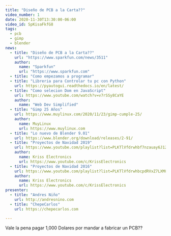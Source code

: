 ```yaml
---
title: "Diseño de PCB a la Carta??"
video_number: 1
date: 2020-11-30T13:30:00-06:00
video_id: SpKisaFkfG8
tags:
  - pcb
  - gimp
  - blender
news:
  - title: "Diseño de PCB a la Carta??"
    url: "https://www.sparkfun.com/news/3511"
    author:
      name: "Sparkfun"
      url: "https://www.sparkfun.com"
  - title: "Como empezamos a programar"
  - title: "Libreria para Controlar tu pc con Python"
    url: https://pyautogui.readthedocs.io/en/latest/
  - title: "Como selecion Dom en JavaScript"
    url: https://www.youtube.com/watch?v=v7rSSy8CaYE
    author:
      name: "Web Dev Simplified"
  - title: "Gimp 25 Años"
    url: https://www.muylinux.com/2020/11/23/gimp-cumple-25/
    author:
      name: MuyLinux
      url: https://www.muylinux.com
  - title: "Lo nuevo de Blender 9.01"
    url: https://www.blender.org/download/releases/2-91/
  - title: "Proyectos de Navidad 2019"
    url: https://www.youtube.com/playlist?list=PLKTlVfdrwhbf7nzauay6J120q3kEWXFcl
    author:
      name: Kriss Electronics
      url: https://www.youtube.com/c/KrissElectronics
  - title: "Proyectos de Navidad 2016"
    url: https://www.youtube.com/playlist?list=PLKTlVfdrwhbcpdRVxZ7LXM8p4MMh8mfNA
    author:
      name: Kriss Electronics
      url: https://www.youtube.com/c/KrissElectronics
presenter:
  - title: "Andres Niño"
    url: http://andresnino.com
  - title: "ChepeCarlos"
    url: https://chepecarlos.com

---
```


Vale la pena pagar 1,000 Dolares por mandar a fabricar un PCB??
